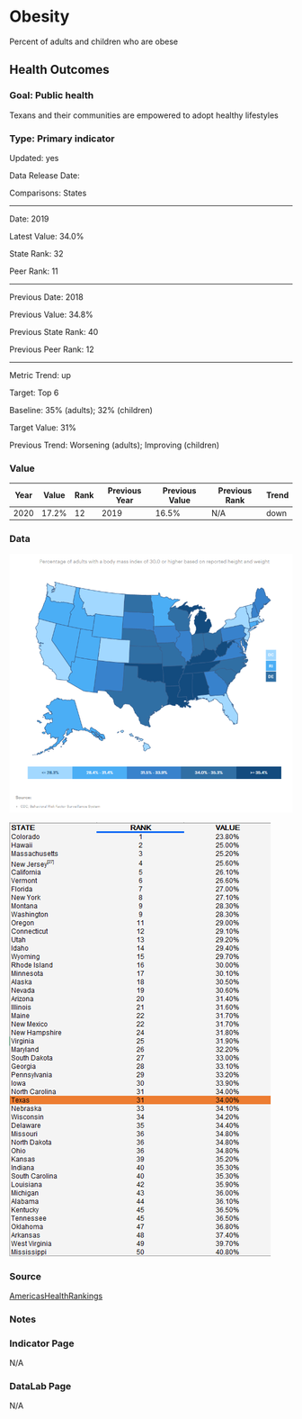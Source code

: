 # Obesity

Percent of adults and children who are obese

## Health Outcomes

### Goal: Public health

Texans and their communities are empowered to adopt healthy lifestyles

### Type: Primary indicator

Updated: yes

Data Release Date: 

Comparisons: States

----

Date: 2019

Latest Value: 34.0%

State Rank: 32

Peer Rank: 11

----

Previous Date:  2018

Previous Value: 34.8%

Previous State Rank:  40

Previous Peer Rank: 12

----

Metric Trend: up

Target: Top 6

Baseline: 35% (adults); 32% (children)

Target Value: 31%

Previous Trend: Worsening (adults); Improving (children)



### Value

| Year      |  Value      | Rank        | Previous Year | Previous Value | Previous Rank | Trend | 
| ----------- | ----------- | ----------- | ----------- | ----------- | ----------- | -----------|
|   2020       | 17.2%       |  12         |      2019   |   16.5%      |     N/A     |    down       | 

### Data

![map](./images/map_obesity.PNG)

![data](./images/data_obesity.PNG)


### Source

[AmericasHealthRankings](https://www.americashealthrankings.org/explore/annual/measure/Obesity/state/ALL)


### Notes


### Indicator Page

N/A


### DataLab Page

N/A
